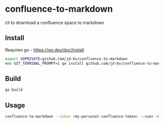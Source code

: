 # confluence-to-markdown
cli to download a confluence space to markdown

## Install
Requires go - https://go.dev/doc/install

```bash
export GOPRIVATE=github.com/jd-bv/confluence-to-markdown
env GIT_TERMINAL_PROMPT=1 go install github.com/jd-bv/confluence-to-markdown@latest
```

## Build

```bash
go build
```

## Usage

```bash
confluence-to-markdown --token <my-personal-confluence-token> --user <my-username@example.com> --baseUrl https://mycompany.atlassian.net SPACEKEY
```
